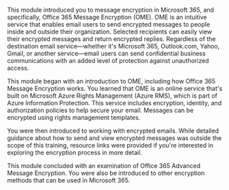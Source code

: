This module introduced you to message encryption in Microsoft 365, and specifically, Office 365 Message Encryption (OME). OME is an intuitive service that enables email users to send encrypted messages to people inside and outside their organization. Selected recipients can easily view their encrypted messages and return encrypted replies. Regardless of the destination email service—whether it's Microsoft 365, Outlook.com, Yahoo, Gmail, or another service—email users can send confidential business communications with an added level of protection against unauthorized access.

This module began with an introduction to OME, including how Office 365 Message Encryption works. You learned that OME is an online service that's built on Microsoft Azure Rights Management (Azure RMS), which is part of Azure Information Protection. This service includes encryption, identity, and authorization policies to help secure your email. Messages can be encrypted using rights management templates.

You were then introduced to working with encrypted emails. While detailed guidance about how to send and view encrypted messages was outside the scope of this training, resource links were provided if you're interested in exploring the encryption process in more detail.

This module concluded with an examination of Office 365 Advanced Message Encryption. You were also be introduced to other encryption methods that can be used in Microsoft 365.
